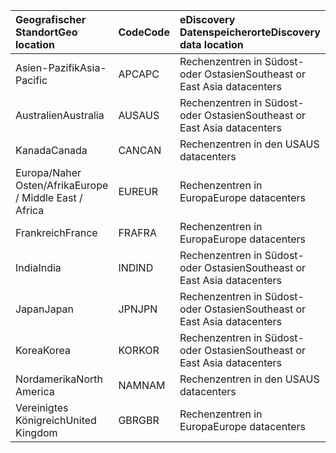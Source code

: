 
|<span data-ttu-id="476ce-101">**Geografischer Standort**</span><span class="sxs-lookup"><span data-stu-id="476ce-101">**Geo location**</span></span>             |<span data-ttu-id="476ce-102">**Code**</span><span class="sxs-lookup"><span data-stu-id="476ce-102">**Code**</span></span>|<span data-ttu-id="476ce-103">**eDiscovery Datenspeicherort**</span><span class="sxs-lookup"><span data-stu-id="476ce-103">**eDiscovery data location**</span></span>      |
|:----------------------------|:-------|:---------------------------------|
|<span data-ttu-id="476ce-104">Asien-Pazifik</span><span class="sxs-lookup"><span data-stu-id="476ce-104">Asia-Pacific</span></span>                 |<span data-ttu-id="476ce-105">APC</span><span class="sxs-lookup"><span data-stu-id="476ce-105">APC</span></span>     |<span data-ttu-id="476ce-106">Rechenzentren in Südost- oder Ostasien</span><span class="sxs-lookup"><span data-stu-id="476ce-106">Southeast or East Asia datacenters</span></span>|
|<span data-ttu-id="476ce-107">Australien</span><span class="sxs-lookup"><span data-stu-id="476ce-107">Australia</span></span>                    |<span data-ttu-id="476ce-108">AUS</span><span class="sxs-lookup"><span data-stu-id="476ce-108">AUS</span></span>     |<span data-ttu-id="476ce-109">Rechenzentren in Südost- oder Ostasien</span><span class="sxs-lookup"><span data-stu-id="476ce-109">Southeast or East Asia datacenters</span></span>|
|<span data-ttu-id="476ce-110">Kanada</span><span class="sxs-lookup"><span data-stu-id="476ce-110">Canada</span></span>                       |<span data-ttu-id="476ce-111">CAN</span><span class="sxs-lookup"><span data-stu-id="476ce-111">CAN</span></span>     |<span data-ttu-id="476ce-112">Rechenzentren in den USA</span><span class="sxs-lookup"><span data-stu-id="476ce-112">US datacenters</span></span>                    |
|<span data-ttu-id="476ce-113">Europa/Naher Osten/Afrika</span><span class="sxs-lookup"><span data-stu-id="476ce-113">Europe / Middle East / Africa</span></span>|<span data-ttu-id="476ce-114">EUR</span><span class="sxs-lookup"><span data-stu-id="476ce-114">EUR</span></span>     |<span data-ttu-id="476ce-115">Rechenzentren in Europa</span><span class="sxs-lookup"><span data-stu-id="476ce-115">Europe datacenters</span></span>                |
|<span data-ttu-id="476ce-116">Frankreich</span><span class="sxs-lookup"><span data-stu-id="476ce-116">France</span></span>                       |<span data-ttu-id="476ce-117">FRA</span><span class="sxs-lookup"><span data-stu-id="476ce-117">FRA</span></span>     |<span data-ttu-id="476ce-118">Rechenzentren in Europa</span><span class="sxs-lookup"><span data-stu-id="476ce-118">Europe datacenters</span></span>                |
|<span data-ttu-id="476ce-119">India</span><span class="sxs-lookup"><span data-stu-id="476ce-119">India</span></span>                        |<span data-ttu-id="476ce-120">IND</span><span class="sxs-lookup"><span data-stu-id="476ce-120">IND</span></span>     |<span data-ttu-id="476ce-121">Rechenzentren in Südost- oder Ostasien</span><span class="sxs-lookup"><span data-stu-id="476ce-121">Southeast or East Asia datacenters</span></span>|
|<span data-ttu-id="476ce-122">Japan</span><span class="sxs-lookup"><span data-stu-id="476ce-122">Japan</span></span>                        |<span data-ttu-id="476ce-123">JPN</span><span class="sxs-lookup"><span data-stu-id="476ce-123">JPN</span></span>     |<span data-ttu-id="476ce-124">Rechenzentren in Südost- oder Ostasien</span><span class="sxs-lookup"><span data-stu-id="476ce-124">Southeast or East Asia datacenters</span></span>|
|<span data-ttu-id="476ce-125">Korea</span><span class="sxs-lookup"><span data-stu-id="476ce-125">Korea</span></span>                        |<span data-ttu-id="476ce-126">KOR</span><span class="sxs-lookup"><span data-stu-id="476ce-126">KOR</span></span>     |<span data-ttu-id="476ce-127">Rechenzentren in Südost- oder Ostasien</span><span class="sxs-lookup"><span data-stu-id="476ce-127">Southeast or East Asia datacenters</span></span>|
|<span data-ttu-id="476ce-128">Nordamerika</span><span class="sxs-lookup"><span data-stu-id="476ce-128">North America</span></span>                |<span data-ttu-id="476ce-129">NAM</span><span class="sxs-lookup"><span data-stu-id="476ce-129">NAM</span></span>     |<span data-ttu-id="476ce-130">Rechenzentren in den USA</span><span class="sxs-lookup"><span data-stu-id="476ce-130">US datacenters</span></span>                    |
|<span data-ttu-id="476ce-131">Vereinigtes Königreich</span><span class="sxs-lookup"><span data-stu-id="476ce-131">United Kingdom</span></span>               |<span data-ttu-id="476ce-132">GBR</span><span class="sxs-lookup"><span data-stu-id="476ce-132">GBR</span></span>     |<span data-ttu-id="476ce-133">Rechenzentren in Europa</span><span class="sxs-lookup"><span data-stu-id="476ce-133">Europe datacenters</span></span>                |

